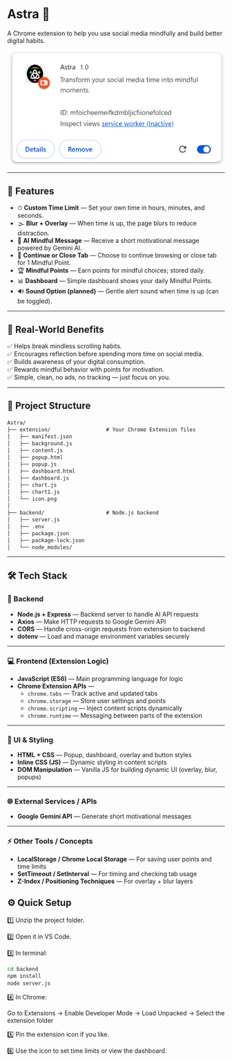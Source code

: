# Astra 🌟  
A Chrome extension to help you use social media mindfully and build better digital habits.

![Extension](https://github.com/amit-sharma-ds/HackForMental/blob/main/astra_Img/Details_Button.png?raw=true)

---

## 🚀 Features  

- ⏱ **Custom Time Limit** — Set your own time in hours, minutes, and seconds.  
- 🌫 **Blur + Overlay** — When time is up, the page blurs to reduce distraction.  
- 💬 **AI Mindful Message** — Receive a short motivational message powered by Gemini AI.  
- 🎯 **Continue or Close Tab** — Choose to continue browsing or close tab for 1 Mindful Point.  
- 🏆 **Mindful Points** — Earn points for mindful choices; stored daily.  
- 📊 **Dashboard** — Simple dashboard shows your daily Mindful Points.  
- 🔊 **Sound Option (planned)** — Gentle alert sound when time is up (can be toggled).

---

## 🌟 Real-World Benefits  

✅ Helps break mindless scrolling habits.  
✅ Encourages reflection before spending more time on social media.  
✅ Builds awareness of your digital consumption.  
✅ Rewards mindful behavior with points for motivation.  
✅ Simple, clean, no ads, no tracking — just focus on you.

---

## 📂 Project Structure  

```
Astra/
├── extension/                  # Your Chrome Extension files
│   ├── manifest.json
│   ├── background.js
│   ├── content.js
│   ├── popup.html
│   ├── popup.js
│   ├── dashboard.html
│   ├── dashboard.js
│   ├── chart.js
│   ├── chart1.js
│   └── icon.png
│
├── backend/                    # Node.js backend
│   ├── server.js
│   ├── .env
│   ├── package.json
│   ├── package-lock.json
│   └── node_modules/
```


---

## 🛠 Tech Stack  

### 🚀 Backend  
- **Node.js + Express** — Backend server to handle AI API requests  
- **Axios** — Make HTTP requests to Google Gemini API  
- **CORS** — Handle cross-origin requests from extension to backend  
- **dotenv** — Load and manage environment variables securely  

---

### 💻 Frontend (Extension Logic)  
- **JavaScript (ES6)** — Main programming language for logic  
- **Chrome Extension APIs** — 
  - `chrome.tabs` — Track active and updated tabs  
  - `chrome.storage` — Store user settings and points  
  - `chrome.scripting` — Inject content scripts dynamically  
  - `chrome.runtime` — Messaging between parts of the extension  

---

### 🎨 UI & Styling  
- **HTML + CSS** — Popup, dashboard, overlay and button styles  
- **Inline CSS (JS)** — Dynamic styling in content scripts  
- **DOM Manipulation** — Vanilla JS for building dynamic UI (overlay, blur, popups)  

---

### 🌐 External Services / APIs  
- **Google Gemini API** — Generate short motivational messages  

---

### ⚡ Other Tools / Concepts  
- **LocalStorage / Chrome Local Storage** — For saving user points and time limits  
- **SetTimeout / SetInterval** — For timing and checking tab usage  
- **Z-Index / Positioning Techniques** — For overlay + blur layers  


## ⚙️ Quick Setup  

1️⃣ Unzip the project folder.  

2️⃣ Open it in VS Code.  

3️⃣ In terminal:  
```bash
cd backend
npm install
node server.js
```

4️⃣ In Chrome:

Go to Extensions → Enable Developer Mode → Load Unpacked → Select the extension folder

5️⃣ Pin the extension icon if you like.

6️⃣ Use the icon to set time limits or view the dashboard.

